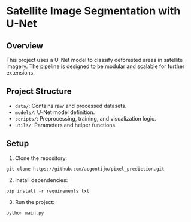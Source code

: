 # Satellite Image Segmentation with U-Net

## Overview
This project uses a U-Net model to classify deforested areas in satellite imagery. The pipeline is designed to be modular and scalable for further extensions.

## Project Structure
- `data/`: Contains raw and processed datasets.
- `models/`: U-Net model definition.
- `scripts/`: Preprocessing, training, and visualization logic.
- `utils/`: Parameters and helper functions.

## Setup
1. Clone the repository:
```
git clone https://github.com/acgontijo/pixel_prediction.git
```
2.	Install dependencies:
```
pip install -r requirements.txt
```
3. Run  the project:
```
python main.py
```
